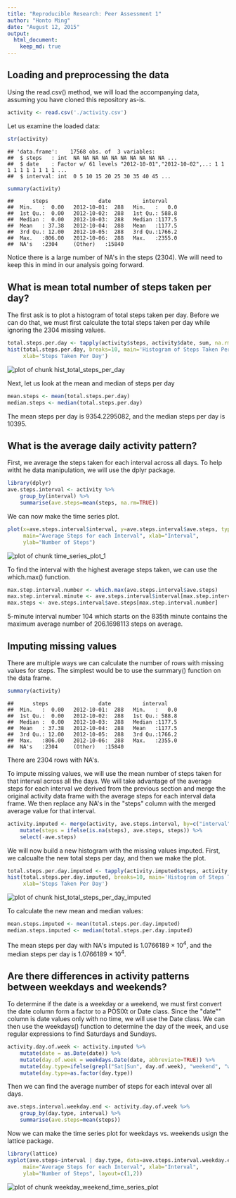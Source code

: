 ```yaml
---
title: "Reproducible Research: Peer Assessment 1"
author: "Honto Ming"
date: "August 12, 2015"
output: 
  html_document:
    keep_md: true
---
```


## Loading and preprocessing the data
Using the read.csv() method, we will load the accompanying data, assuming you have cloned this repository as-is.

```r
activity <- read.csv('./activity.csv')
```
Let us examine the loaded data:

```r
str(activity)
```

```
## 'data.frame':	17568 obs. of  3 variables:
##  $ steps   : int  NA NA NA NA NA NA NA NA NA NA ...
##  $ date    : Factor w/ 61 levels "2012-10-01","2012-10-02",..: 1 1 1 1 1 1 1 1 1 1 ...
##  $ interval: int  0 5 10 15 20 25 30 35 40 45 ...
```

```r
summary(activity)
```

```
##      steps                date          interval     
##  Min.   :  0.00   2012-10-01:  288   Min.   :   0.0  
##  1st Qu.:  0.00   2012-10-02:  288   1st Qu.: 588.8  
##  Median :  0.00   2012-10-03:  288   Median :1177.5  
##  Mean   : 37.38   2012-10-04:  288   Mean   :1177.5  
##  3rd Qu.: 12.00   2012-10-05:  288   3rd Qu.:1766.2  
##  Max.   :806.00   2012-10-06:  288   Max.   :2355.0  
##  NA's   :2304     (Other)   :15840
```
Notice there is a large number of NA's in the steps (2304). We will need to keep this in mind in our analysis going forward.  

## What is mean total number of steps taken per day?  
The first ask is to plot a histogram of total steps taken per day. Before we can do that, we must first calculate the total steps taken per day while ignoring the 2304 missing values.

```r
total.steps.per.day <- tapply(activity$steps, activity$date, sum, na.rm=TRUE)
hist(total.steps.per.day, breaks=10, main='Histogram of Steps Taken Per Day',
     xlab='Steps Taken Per Day')
```

![plot of chunk hist_total_steps_per_day](figure/hist_total_steps_per_day-1.png) 

Next, let us look at the mean and median of steps per day

```r
mean.steps <- mean(total.steps.per.day)
median.steps <- median(total.steps.per.day)
```
The mean steps per day is 9354.2295082, and the median steps per day is 10395.  

## What is the average daily activity pattern?
First, we average the steps taken for each interval across all days. To help witht he data manipulation, we will use the dplyr package.

```r
library(dplyr)
ave.steps.interval <- activity %>%
    group_by(interval) %>%
    summarise(ave.steps=mean(steps, na.rm=TRUE))
```

We can now make the time series plot.

```r
plot(x=ave.steps.interval$interval, y=ave.steps.interval$ave.steps, type='l',
     main="Average Steps for each Interval", xlab="Interval",
     ylab="Number of Steps")
```

![plot of chunk time_series_plot_1](figure/time_series_plot_1-1.png) 

To find the interval with the highest average steps taken, we can use the which.max() function.

```r
max.step.interval.number <- which.max(ave.steps.interval$ave.steps)
max.step.interval.minute <- ave.steps.interval$interval[max.step.interval.number]
max.steps <- ave.steps.interval$ave.steps[max.step.interval.number]
```

5-minute interval number 104 which starts on the 835th minute contains the maximum average number of 206.1698113 steps on average.  

## Imputing missing values
There are multiple ways we can calculate the number of rows with missing values for steps. The simplest would be to use the summary() function on the data frame.

```r
summary(activity)
```

```
##      steps                date          interval     
##  Min.   :  0.00   2012-10-01:  288   Min.   :   0.0  
##  1st Qu.:  0.00   2012-10-02:  288   1st Qu.: 588.8  
##  Median :  0.00   2012-10-03:  288   Median :1177.5  
##  Mean   : 37.38   2012-10-04:  288   Mean   :1177.5  
##  3rd Qu.: 12.00   2012-10-05:  288   3rd Qu.:1766.2  
##  Max.   :806.00   2012-10-06:  288   Max.   :2355.0  
##  NA's   :2304     (Other)   :15840
```

There are 2304 rows with NA's.  

To impute missing values, we will use the mean number of steps taken for that interval across all the days. We will take advantage of the average steps for each interval we derived from the previous section and merge the original activity data frame with the average steps for each interval data frame. We then replace any NA's in the "steps" column with the merged average value for that interval.  

```r
activity.imputed <- merge(activity, ave.steps.interval, by=c("interval")) %>%
    mutate(steps = ifelse(is.na(steps), ave.steps, steps)) %>%
    select(-ave.steps)
```

We will now build a new histogram with the missing values imputed. First, we calcualte the new total steps per day, and then we make the plot.

```r
total.steps.per.day.imputed <- tapply(activity.imputed$steps, activity.imputed$date, sum)
hist(total.steps.per.day.imputed, breaks=10, main='Histogram of Steps Taken Per Day \n(with imputed missing values)',
     xlab='Steps Taken Per Day')
```

![plot of chunk hist_total_steps_per_day_imputed](figure/hist_total_steps_per_day_imputed-1.png) 

To calculate the new mean and median values:  

```r
mean.steps.imputed <- mean(total.steps.per.day.imputed)
median.steps.imputed <- median(total.steps.per.day.imputed)
```

The mean steps per day with NA's imputed is 1.0766189 &times; 10<sup>4</sup>, and the median steps per day is 1.0766189 &times; 10<sup>4</sup>.  

## Are there differences in activity patterns between weekdays and weekends?
To determine if the date is a weekday or a weekend, we must first convert the date column form a factor to a POSIXt or Date class. Since the "date"" column is date values only with no time, we will use the Date class. We can then use the weekdays() function to determine the day of the week, and use regular expressions to find Saturdays and Sundays.

```r
activity.day.of.week <- activity.imputed %>%
    mutate(date = as.Date(date)) %>%
    mutate(day.of.week = weekdays.Date(date, abbreviate=TRUE)) %>%
    mutate(day.type=ifelse(grepl("Sat|Sun", day.of.week), "weekend", "weekday")) %>%
    mutate(day.type=as.factor(day.type))
```

Then we can find the average number of steps for each inteval over all days.

```r
ave.steps.interval.weekday.end <- activity.day.of.week %>%
    group_by(day.type, interval) %>%
    summarise(ave.steps=mean(steps))
```

Now we can make the time series plot for weekdays vs. weekends usign the lattice package.

```r
library(lattice)
xyplot(ave.steps~interval | day.type, data=ave.steps.interval.weekday.end, type='l',
     main="Average Steps for each Interval", xlab="Interval",
     ylab="Number of Steps", layout=c(1,2))
```

![plot of chunk weekday_weekend_time_series_plot](figure/weekday_weekend_time_series_plot-1.png) 
